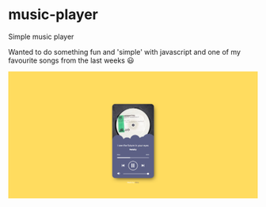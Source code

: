 # music-player
Simple music player

Wanted to do something fun and 'simple' with javascript and one of my favourite songs from the last weeks :smiley:

![GitHub Logo](/images/screenshot.png)

